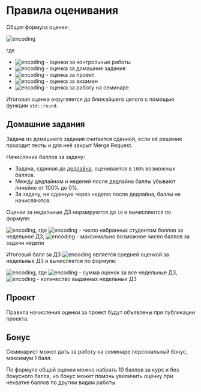 # Правила оценивания

Общая формула оценки:

![encoding](https://latex.codecogs.com/svg.image?min(0.1(T_%7B1%7D&plus;T_%7B2%7D)&plus;0.25H&plus;0.25P&plus;0.2E&plus;0.1S,10))

где
- ![encoding](https://latex.codecogs.com/svg.image?T_{1,2}) - оценки за контрольные работы
- ![encoding](https://latex.codecogs.com/svg.image?H) - оценка за домашние задания
- ![encoding](https://latex.codecogs.com/svg.image?P) - оценка за проект
- ![encoding](https://latex.codecogs.com/svg.image?E) - оценка за экзамен
- ![encoding](https://latex.codecogs.com/svg.image?S) - оценка за работу на семинаре

Итоговая оценка округляется до ближайшего целого с помощью функции `std::round`.

## Домашние задания

Задача из домашнего задания считается сданной, если её решение проходит тесты и для неё закрыт Merge Request.

Начисление баллов за задачу:
- Задача, сданная до [дедлайна](https://cpp-hse.ru/), оценивается в `100%` возможных баллов.
- Между дедлайном и неделей после дедлайна баллы убывают линейно от 100% до 0%.
- За задачу, не сданную через неделю после дедлайна, баллы не начисляются.

 Оценки за недельные ДЗ нормируются до `10` и вычисляются по формуле:

  ![encoding](https://latex.codecogs.com/svg.image?\frac{Sum_{week}}{Max}&space;\times&space;10), где ![encoding](https://latex.codecogs.com/svg.image?Sum_{week}) - число набранных студентом баллов за недельное ДЗ, ![encoding](https://latex.codecogs.com/svg.image?Max) - максимально возможное число баллов за задачи недели
  
Итоговый балл за ДЗ ![encoding](https://latex.codecogs.com/svg.image?H) является средней оценкой за недельные ДЗ и вычисляется по формуле:

  ![encoding](https://latex.codecogs.com/svg.image?\frac{Sum_{total}}{Weeks}), где ![encoding](https://latex.codecogs.com/svg.image?Sum_{total}) - сумма оценок за все недельные ДЗ, ![encoding](https://latex.codecogs.com/svg.image?Weeks) - количество выданных недельных ДЗ

## Проект

Правила начисления оценки за проект будут объявлены при публикации проекта.

## Бонус

Семинарист может дать за работу на семинаре персональный бонус, максимум 1 балл.

По формуле общей оценки можно набрать 10 баллов за курс и без бонусного балла, но бонус может помочь увеличить оценку при нехватке баллов по другим видам работы.
